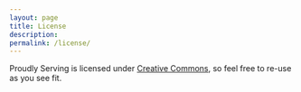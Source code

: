 ```yaml
---
layout: page
title: License
description:
permalink: /license/
---
```


Proudly Serving is licensed under [Creative Commons](https://creativecommons.org/licenses/by/4.0/), so feel free to re-use as you see fit.